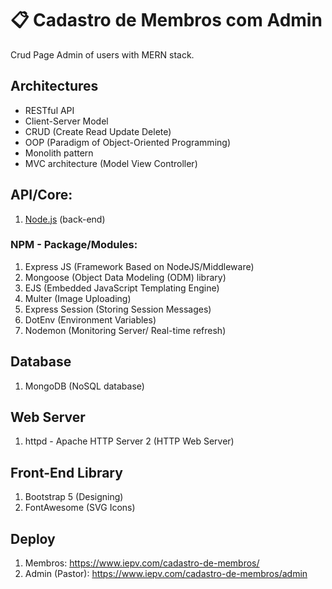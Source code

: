# 📋 Cadastro de Membros com Admin
Crud Page Admin of users with MERN stack.

## Architectures
- RESTful API
- Client-Server Model
- CRUD (Create Read Update Delete)
- OOP (Paradigm of Object-Oriented Programming)
- Monolith pattern
- MVC architecture (Model View Controller)

## API/Core:
1. <a href="https://nodejs.org/">Node.js</a> (back-end)

### NPM - Package/Modules:
1. Express JS (Framework Based on NodeJS/Middleware)
2. Mongoose (Object Data Modeling (ODM) library)
3. EJS (Embedded JavaScript Templating Engine)
4. Multer (Image Uploading)
5. Express Session (Storing Session Messages)
6. DotEnv (Environment Variables)
7. Nodemon (Monitoring Server/ Real-time refresh)

## Database
1. MongoDB (NoSQL database)

## Web Server
1. httpd - Apache HTTP Server 2 (HTTP Web Server)

## Front-End Library
1. Bootstrap 5 (Designing)
2. FontAwesome (SVG Icons)

## Deploy
1. Membros: https://www.iepv.com/cadastro-de-membros/
2. Admin (Pastor): https://www.iepv.com/cadastro-de-membros/admin
